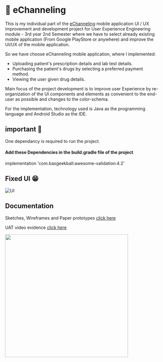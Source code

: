 # 💊 eChanneling

This is my individual part of the [eChanneling](https://play.google.com/store/apps/details?id=com.echannelling.mobilechannelling)  mobile application UI / UX improvement and development project for User Experience Engineering module - 3rd year 2nd Semester where we have to select already existing mobile application (From Google PlayStore or anywhere) and improve the UI/UX of the mobile application.<br> 

So we have choose eChanneling mobile application, where I implemented:<br>

- Uploading patient's prescription details and lab test details.<br>
- Purchasing the patient's drugs by selecting a preferred payment method.<br>
- Viewing the user given drug details.<br>

Main focus of the project development is to improve user Experience by re-organization of the UI components and elements as convenient to the end-user as possible and changes to the color-schema.<br>

For the implementation, technology used is Java as the programming language and Android Studio as the IDE.

## important 🤔

One dependancy is required to run the project.

#### Add these Dependencies in the build.gradle file of the project

implementation 'com.basgeekball:awesome-validation:4.2'

## Fixed UI 😁

![UI](https://user-images.githubusercontent.com/61576355/95424439-425f8a00-0960-11eb-9523-620ceebe8e16.png)

## Documentation

Sketches, Wireframes and Paper prototypes [click here](https://drive.google.com/file/d/10scKehO0T05BTV0K63y9wYP1yFJwkK6p/view?usp=sharing)

UAT video evidence [click here](https://drive.google.com/file/d/1-XDkpq2Ai7ynnyAfTij5xa12ya34Wot5/view?usp=sharing)

<img src="https://user-images.githubusercontent.com/61576355/95675978-9e344800-0bd8-11eb-8ab7-8de327e38589.jpg"  height="400px">



